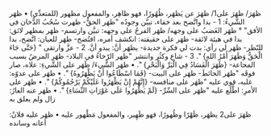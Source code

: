 ظهَرَ/ ظهَرَ على1/ ظهَرَ عن يَظهَر، ظُهُورًا، فهو ظاهِر، والمفعول مظهور (للمتعدِّي)
• ظهَر الشَّيءُ:
1 - بدا واتَّضح بعد خفاء، تبيَّن وجودُه "ظهَر الحقُّ- ظهرت سُحُبُ الدُّخان في الأفق" ° ظهَر الغَضبُ على وجهه/ ظهَر الفرحُ على وجهه: تبيَّن وارتسم-
 ظهَر بمظهر لائق: بدا في هيئة لائقة- ظهَر على حقيقته: انكشف أمره، افتُضح- ظهَر للعيان: اتَّضح، بدا للنّظر- ظهَر لي رأي: بدت لي فكرة جديدة- يظهَر أنَّ: يبدو أنَّ.
2 - عزَّ وارتقى " {حَتَّى جَاءَ الْحَقُّ وَظَهَرَ أَمْرُ اللهِ} ".
3 - شاع وكثُر وانتشر "ظهر الرّخاءُ في البلاد- ظهَر المرضُ بسبب المجاعة- {ظَهَرَ الْفَسَادُ فِي الْبَرِّ وَالْبَحْرِ} ".
• ظهَر الشَّيءَ/ ظَهَر على الشَّيءِ: علاه، صار فوقَه "ظهَر الحائطَ- ظهَر على البيت- {فَمَا اسْطَاعُوا أَنْ يَظْهَرُوهُ} ".
• ظهَر على عدوّه: غلبه، قوي عليه "ظهَر على منافسه- {إِنَّهُمْ إِنْ يَظْهَرُوا عَلَيْكُمْ يَرْجُمُوكُمْ} ".
• ظهَر على الأمرِ: اطَّلَع عليه "ظهَر على السِّرِّ- {لَمْ يَظْهَرُوا عَلَى عَوْرَاتِ النِّسَاءِ} ".
• ظهَر عنه العارُ: زال ولم يعلق به


ظهَرَ على2 يظهَر، ظَهْرًا وظُهورًا، فهو ظَهِير، والمفعول مَظْهور عليه
• ظهَر عليه فلانٌ: أعانه وسانده